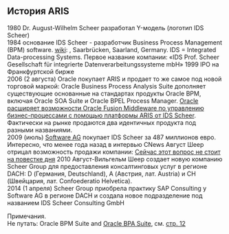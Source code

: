 ## История ARIS  
1980 Dr. August-Wilhelm Scheer разработал Y-модель (логотип IDS Scheer)  
1984 основание IDS Scheer - разработчик Business Process Management (BPM) software. [wiki](https://en.wikipedia.org/wiki/IDS_Scheer): , Saarbrücken, Saarland, Germany. IDS = Integrated Data-processing Systems. Первое название компании: «IDS Prof. Scheer Gesellschaft für integrierte Datenverarbeitungssysteme mbH»
1999 IPO на Франкфуртской бирже  
2006  (2 августа)  Oracle покупает ARIS и продает то же самое под новой торговой маркой: Oracle Business Process Analysis Suite дополняет существующие основанные на стандартах продукты Oracle BPM, включая Oracle SOA Suite и Oracle BPEL Process Manager. [Oracle расширяет возможности Oracle Fusion Middleware по управлению бизнес-процессами с помощью платформы ARIS от IDS Scheer](https://web.archive.org/web/20061021045147/http://www.oracle.com/corporate/press/2006_aug/oracle_business_process_analysis_suite_0.html). Фактически на рынке продаются два идентичных продукта под разными названиями.     
2009 (июль) [Software AG](https://ru.wikipedia.org/wiki/Software_AG) покупает IDS Scheer за 487 миллионов евро. Интересно, что менее года назад в интервью CNews Август Шеер отрицал возможность продажи компании: [Сейчас этот вопрос не стоит на повестке дня](https://www.cnews.ru/news/top/software_ag_pokupaet_ids_scheer) 
2010 Август-Вильгельм Шеер создает новую компанию Scheer Group для предоставления консалтинговых услуг в регионе DACH: D (Германия, Deutschland), A (Австрия, лат. Austria) и CH (Швейцария, лат. Confoederatio Helvetica).  
2014 (1 апреля) Scheer Group приобрела практику SAP Consulting у Software AG в регионе DACH и создала новое подразделение под названием IDS Scheer Consulting GmbH  


Примечания.  
Не путать: Oracle BPM Suite and [Oracle BPA Suite](https://iaassaaspaas.ru/rating/bpm-sistemy/oracle), см. [стр. 12](
https://download.oracle.com/opndocs/emea/Oracle_BPM_Training-03_Oracle_BPM_Suite_Solution.pdf)

